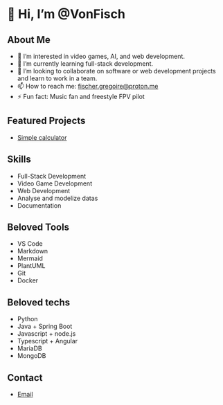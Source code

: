 # 👋 Hi, I’m @VonFisch

## About Me
- 👀 I’m interested in video games, AI, and web development.
- 🌱 I’m currently learning full-stack development.
- 💞️ I’m looking to collaborate on software or web development projects and learn to work in a team.
- 📫 How to reach me: [fischer.gregoire@proton.me](fischer.gregoire@proton.me)
- ⚡ Fun fact: Music fan and freestyle FPV pilot

## Featured Projects
- [Simple calculator](https://github.com/VonFisch/SimpleCalc)

## Skills
- Full-Stack Development
- Video Game Development
- Web Development
- Analyse and modelize datas
- Documentation

## Beloved Tools
- VS Code
- Markdown
- Mermaid
- PlantUML
- Git
- Docker

## Beloved techs
- Python
- Java + Spring Boot
- Javascript + node.js
- Typescript + Angular
- MariaDB
- MongoDB

## Contact
- [Email](mailto:fischer.gregoire@proton.me)
